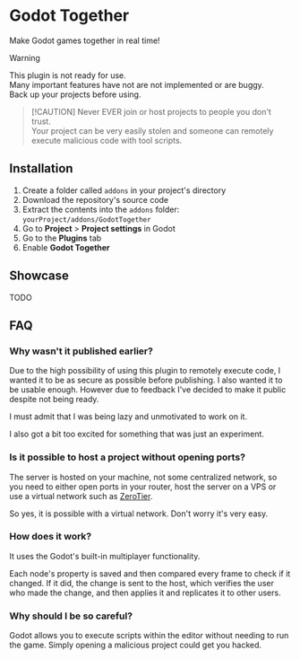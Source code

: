 # Godot Together
Make Godot games together in real time!

> [!WARNING]
This plugin is not ready for use.  
Many important features have not are not implemented or are buggy.  
Back up your projects before using.

>  [!CAUTION]
Never EVER join or host projects to people you don't trust.  
Your project can be very easily stolen and someone can remotely execute malicious code with tool scripts. 

## Installation
1. Create a folder called `addons` in your project's directory
2. Download the repository's source code
3. Extract the contents into the `addons` folder: `yourProject/addons/GodotTogether`
4. Go to **Project** > **Project settings** in Godot
5. Go to the **Plugins** tab
6. Enable **Godot Together**

## Showcase
TODO

## FAQ

### Why wasn't it published earlier?
Due to the high possibility of using this plugin to remotely execute code, I wanted it to be as secure as possible before publishing.
I also wanted it to be usable enough. 
However due to feedback I've decided to make it public despite not being ready.

I must admit that I was being lazy and unmotivated to work on it.

I also got a bit too excited for something that was just an experiment. 

### Is it possible to host a project without opening ports?
The server is hosted on your machine, not some centralized network, so you need to either open ports in your router, host the server on a VPS or use a virtual network such as [ZeroTier](https://zerotier.com).

So yes, it is possible with a virtual network. Don't worry it's very easy.

### How does it work?
It uses the Godot's built-in multiplayer functionality.

Each node's property is saved and then compared every frame to check if it changed. If it did, the change is sent to the host, which verifies the user who made the change, and then applies it and replicates it to other users.

### Why should I be so careful?
Godot allows you to execute scripts within the editor without needing to run the game.
Simply opening a malicious project could get you hacked.
